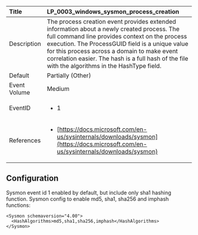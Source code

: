 | Title          | LP_0003_windows_sysmon_process_creation       |
|:---------------|:------------------|
| Description    | The process creation event provides extended information  about a newly created process. The full command line provides  context on the process execution. The ProcessGUID field is a  unique value for this process across a domain to make event  correlation easier. The hash is a full hash of the file with  the algorithms in the HashType field. |
| Default        | Partially (Other)     |
| Event Volume   | Medium     |
| EventID        | <ul><li>1</li></ul> |
| References     | <ul><li>[https://docs.microsoft.com/en-us/sysinternals/downloads/sysmon](https://docs.microsoft.com/en-us/sysinternals/downloads/sysmon)</li></ul> |



## Configuration

Sysmon event id 1 enabled by default, but include only sha1 hashing function.
Sysmon config to enable md5, sha1, sha256 and imphash functions:
```
<Sysmon schemaversion="4.00">
  <HashAlgorithms>md5,sha1,sha256,imphash</HashAlgorithms>
</Sysmon>
```


